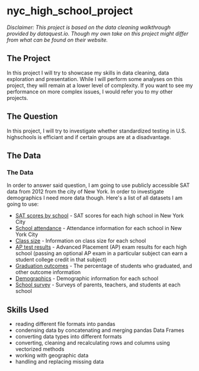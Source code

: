 # nyc_high_school_project
*Disclaimer: This project is based on the data cleaning walkthrough provided by dataquest.io. Though my own take on this project might differ from what can be found on their website.*

## The Project
In this project I will try to showcase my skills in data cleaning, data exploration and presentation. While I will perform some analyses on this project, they will remain at a lower level of complexity. If you want to see my performance on more complex issues, I would refer you to my other projects.
## The Question
In this project, I will try to investigate whether standardized testing in U.S. highschools is efficiant and if certain groups are at a disadvantage.
## The Data
### The Data
In order to answer said question, I am going to use publicly accessible SAT data from 2012 from the city of New York. In order to investigate demographics I need more data though. Here's a list of all datasets I am going to use:

* [SAT scores by school](https://data.cityofnewyork.us/Education/2012-SAT-Results/f9bf-2cp4) - SAT scores for each high school in New York City
* [School attendance](https://data.cityofnewyork.us/Education/2010-2011-School-Attendance-and-Enrollment-Statist/7z8d-msnt) - Attendance information for each school in New York City
* [Class size](https://data.cityofnewyork.us/Education/2010-2011-Class-Size-School-level-detail/urz7-pzb3) - Information on class size for each school
* [AP test results](https://data.cityofnewyork.us/Education/AP-College-Board-2010-School-Level-Results/itfs-ms3e) - Advanced Placement (AP) exam results for each high school (passing an optional AP exam in a particular subject can earn a student college credit in that subject)
* [Graduation outcomes](https://data.cityofnewyork.us/Education/2005-2010-Graduation-Outcomes-School-Level/vh2h-md7a) - The percentage of students who graduated, and other outcome information
* [Demographics](https://data.cityofnewyork.us/Education/2006-2012-School-Demographics-and-Accountability-S/ihfw-zy9j) - Demographic information for each school
* [School survey](https://data.cityofnewyork.us/Education/2011-NYC-School-Survey/mnz3-dyi8) - Surveys of parents, teachers, and students at each school

## Skills Used
* reading different file formats into pandas
* condensing data by concatenating and merging pandas Data Frames
* converting data types into different formats
* converting, cleaning and recalculating rows and columns using vectorized methods
* working with geographic data
* handling and replacing missing data

